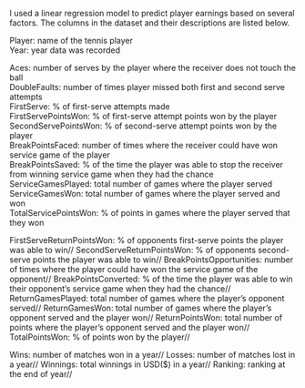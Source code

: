 I used a linear regression model to predict player earnings based on several factors. The columns in the dataset and their descriptions are listed below.

Player: name of the tennis player<br>
Year: year data was recorded<br>

Aces: number of serves by the player where the receiver does not touch the ball<br>
DoubleFaults: number of times player missed both first and second serve attempts<br>
FirstServe: % of first-serve attempts made<br>
FirstServePointsWon: % of first-serve attempt points won by the player<br>
SecondServePointsWon: % of second-serve attempt points won by the player<br>
BreakPointsFaced: number of times where the receiver could have won service game of the player<br>
BreakPointsSaved: % of the time the player was able to stop the receiver from winning service game when they had the chance<br>
ServiceGamesPlayed: total number of games where the player served<br>
ServiceGamesWon: total number of games where the player served and won<br>
TotalServicePointsWon: % of points in games where the player served that they won<br>

FirstServeReturnPointsWon: % of opponents first-serve points the player was able to win//
SecondServeReturnPointsWon: % of opponents second-serve points the player was able to win//
BreakPointsOpportunities: number of times where the player could have won the service game of the opponent//
BreakPointsConverted: % of the time the player was able to win their opponent’s service game when they had the chance//
ReturnGamesPlayed: total number of games where the player’s opponent served//
ReturnGamesWon: total number of games where the player’s opponent served and the player won//
ReturnPointsWon: total number of points where the player’s opponent served and the player won//
TotalPointsWon: % of points won by the player//

Wins: number of matches won in a year//
Losses: number of matches lost in a year//
Winnings: total winnings in USD($) in a year//
Ranking: ranking at the end of year//
